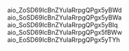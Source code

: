 aio_ZoSD69IcBnZYuIaRrpgQPgx5yBWd
aio_SoSD69IcBnZYuIaRrpgQPgx5yBWa
aio_SoSD69IcBnZYuIaRrpgQPgx5yBIq
aio_SoSD69IcBnZYuIaRrpgQPgx5fBWw
aio_EoSD69IcBnZYuIaRrpgQPgx5yTYh
